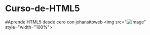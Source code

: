 # Curso-de-HTML5
#Aprende HTML5 desde cero con johansitoweb
<img src="![image](https://github.com/johansitoweb/Curso-de-HTML5/assets/147890607/2239a4ca-a522-41dd-8676-f0fe100860a6)" style="width="100%">

